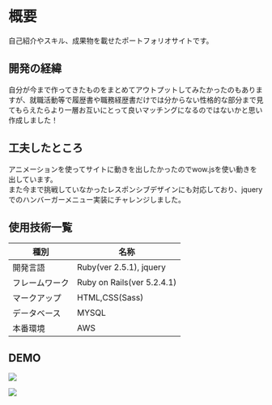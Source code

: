 # 概要
自己紹介やスキル、成果物を載せたポートフォリオサイトです。

## 開発の経緯
自分が今まで作ってきたものをまとめてアウトプットしてみたかったのもありますが、就職活動等で履歴書や職務経歴書だけでは分からない性格的な部分まで見てもらえたらより一層お互いにとって良いマッチングになるのではないかと思い作成しました！

## 工夫したところ
アニメーションを使ってサイトに動きを出したかったのでwow.jsを使い動きを出しています。<br>
また今まで挑戦していなかったレスポンシブデザインにも対応しており、jqueryでのハンバーガーメニュー実装にチャレンジしました。

## 使用技術一覧
|種別|名称|
|------|----|
|開発言語|Ruby(ver 2.5.1), jquery|
|フレームワーク|Ruby on Rails(ver 5.2.4.1)|
|マークアップ|HTML,CSS(Sass)|
|データベース|MYSQL|
|本番環境|AWS|

## DEMO
![](https://raw.github.com/wiki/itokeso/portfolio/gif/image.gif)


![](https://raw.github.com/wiki/itokeso/portfolio/gif/image2.gif)
